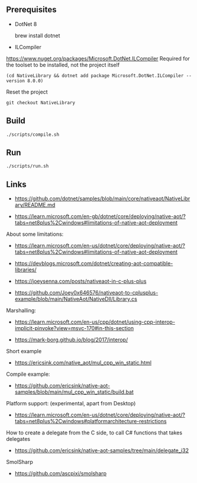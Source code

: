 ## Prerequisites

* DotNet 8

    brew install dotnet

* ILCompiler

https://www.nuget.org/packages/Microsoft.DotNet.ILCompiler
Required for the toolset to be installed, not the project itself

    (cd NativeLibrary && dotnet add package Microsoft.DotNet.ILCompiler --version 8.0.0)

Reset the project

    git checkout NativeLibrary

## Build

    ./scripts/compile.sh

## Run

    ./scripts/run.sh


## Links

* https://github.com/dotnet/samples/blob/main/core/nativeaot/NativeLibrary/README.md

* https://learn.microsoft.com/en-gb/dotnet/core/deploying/native-aot/?tabs=net8plus%2Cwindows#limitations-of-native-aot-deployment

About some limitations:
* https://learn.microsoft.com/en-us/dotnet/core/deploying/native-aot/?tabs=net8plus%2Cwindows#limitations-of-native-aot-deployment
* https://devblogs.microsoft.com/dotnet/creating-aot-compatible-libraries/

* https://joeysenna.com/posts/nativeaot-in-c-plus-plus

* https://github.com/Joey0x646576/nativeaot-to-cplusplus-example/blob/main/NativeAot/NativeDll/Library.cs

Marshalling:
* https://learn.microsoft.com/en-us/cpp/dotnet/using-cpp-interop-implicit-pinvoke?view=msvc-170#in-this-section

* https://mark-borg.github.io/blog/2017/interop/

Short example
* https://ericsink.com/native_aot/mul_cpp_win_static.html

Compile example:
* https://github.com/ericsink/native-aot-samples/blob/main/mul_cpp_win_static/build.bat

Platform support:
(experimental, apart from Desktop)

* https://learn.microsoft.com/en-us/dotnet/core/deploying/native-aot/?tabs=net8plus%2Cwindows#platformarchitecture-restrictions

How to create a delegate from the C side, to call C# functions that takes delegates
* https://github.com/ericsink/native-aot-samples/tree/main/delegate_i32

SmolSharp
* https://github.com/ascpixi/smolsharp
